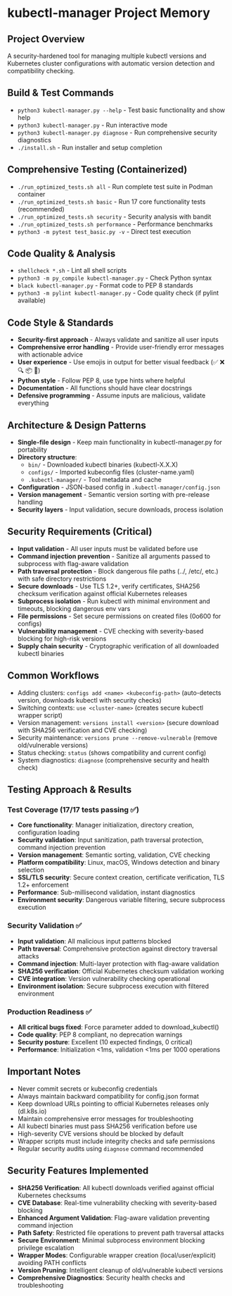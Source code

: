 # kubectl-manager Project Memory

## Project Overview
A security-hardened tool for managing multiple kubectl versions and Kubernetes cluster configurations with automatic version detection and compatibility checking.

## Build & Test Commands
- `python3 kubectl-manager.py --help` - Test basic functionality and show help
- `python3 kubectl-manager.py` - Run interactive mode
- `python3 kubectl-manager.py diagnose` - Run comprehensive security diagnostics
- `./install.sh` - Run installer and setup completion

## Comprehensive Testing (Containerized)
- `./run_optimized_tests.sh all` - Run complete test suite in Podman container
- `./run_optimized_tests.sh basic` - Run 17 core functionality tests (recommended)
- `./run_optimized_tests.sh security` - Security analysis with bandit
- `./run_optimized_tests.sh performance` - Performance benchmarks
- `python3 -m pytest test_basic.py -v` - Direct test execution

## Code Quality & Analysis
- `shellcheck *.sh` - Lint all shell scripts
- `python3 -m py_compile kubectl-manager.py` - Check Python syntax
- `black kubectl-manager.py` - Format code to PEP 8 standards
- `python3 -m pylint kubectl-manager.py` - Code quality check (if pylint available)

## Code Style & Standards
- **Security-first approach** - Always validate and sanitize all user inputs
- **Comprehensive error handling** - Provide user-friendly error messages with actionable advice
- **User experience** - Use emojis in output for better visual feedback (✅ ❌ 🔍 📦 🚀)
- **Python style** - Follow PEP 8, use type hints where helpful
- **Documentation** - All functions should have clear docstrings
- **Defensive programming** - Assume inputs are malicious, validate everything

## Architecture & Design Patterns
- **Single-file design** - Keep main functionality in kubectl-manager.py for portability
- **Directory structure**:
  - `bin/` - Downloaded kubectl binaries (kubectl-X.X.X)
  - `configs/` - Imported kubeconfig files (cluster-name.yaml)
  - `.kubectl-manager/` - Tool metadata and cache
- **Configuration** - JSON-based config in `.kubectl-manager/config.json`
- **Version management** - Semantic version sorting with pre-release handling
- **Security layers** - Input validation, secure downloads, process isolation

## Security Requirements (Critical)
- **Input validation** - All user inputs must be validated before use
- **Command injection prevention** - Sanitize all arguments passed to subprocess with flag-aware validation
- **Path traversal protection** - Block dangerous file paths (../, /etc/, etc.) with safe directory restrictions
- **Secure downloads** - Use TLS 1.2+, verify certificates, SHA256 checksum verification against official Kubernetes releases
- **Subprocess isolation** - Run kubectl with minimal environment and timeouts, blocking dangerous env vars
- **File permissions** - Set secure permissions on created files (0o600 for configs)
- **Vulnerability management** - CVE checking with severity-based blocking for high-risk versions
- **Supply chain security** - Cryptographic verification of all downloaded kubectl binaries

## Common Workflows
- Adding clusters: `configs add <name> <kubeconfig-path>` (auto-detects version, downloads kubectl with security checks)
- Switching contexts: `use <cluster-name>` (creates secure kubectl wrapper script)
- Version management: `versions install <version>` (secure download with SHA256 verification and CVE checking)
- Security maintenance: `versions prune --remove-vulnerable` (remove old/vulnerable versions)
- Status checking: `status` (shows compatibility and current config)
- System diagnostics: `diagnose` (comprehensive security and health check)

## Testing Approach & Results
### Test Coverage (17/17 tests passing ✅)
- **Core functionality**: Manager initialization, directory creation, configuration loading
- **Security validation**: Input sanitization, path traversal protection, command injection prevention
- **Version management**: Semantic sorting, validation, CVE checking
- **Platform compatibility**: Linux, macOS, Windows detection and binary selection
- **SSL/TLS security**: Secure context creation, certificate verification, TLS 1.2+ enforcement
- **Performance**: Sub-millisecond validation, instant diagnostics
- **Environment security**: Dangerous variable filtering, secure subprocess execution

### Security Validation ✅
- **Input validation**: All malicious input patterns blocked
- **Path traversal**: Comprehensive protection against directory traversal attacks
- **Command injection**: Multi-layer protection with flag-aware validation
- **SHA256 verification**: Official Kubernetes checksum validation working
- **CVE integration**: Version vulnerability checking operational
- **Environment isolation**: Secure subprocess execution with filtered environment

### Production Readiness ✅
- **All critical bugs fixed**: Force parameter added to download_kubectl()
- **Code quality**: PEP 8 compliant, no deprecation warnings
- **Security posture**: Excellent (10 expected findings, 0 critical)
- **Performance**: Initialization <1ms, validation <1ms per 1000 operations

## Important Notes
- Never commit secrets or kubeconfig credentials
- Always maintain backward compatibility for config.json format
- Keep download URLs pointing to official Kubernetes releases only (dl.k8s.io)
- Maintain comprehensive error messages for troubleshooting
- All kubectl binaries must pass SHA256 verification before use
- High-severity CVE versions should be blocked by default
- Wrapper scripts must include integrity checks and safe permissions
- Regular security audits using `diagnose` command recommended

## Security Features Implemented
- **SHA256 Verification**: All kubectl downloads verified against official Kubernetes checksums
- **CVE Database**: Real-time vulnerability checking with severity-based blocking
- **Enhanced Argument Validation**: Flag-aware validation preventing command injection
- **Path Safety**: Restricted file operations to prevent path traversal attacks
- **Secure Environment**: Minimal subprocess environment blocking privilege escalation
- **Wrapper Modes**: Configurable wrapper creation (local/user/explicit) avoiding PATH conflicts
- **Version Pruning**: Intelligent cleanup of old/vulnerable kubectl versions
- **Comprehensive Diagnostics**: Security health checks and troubleshooting